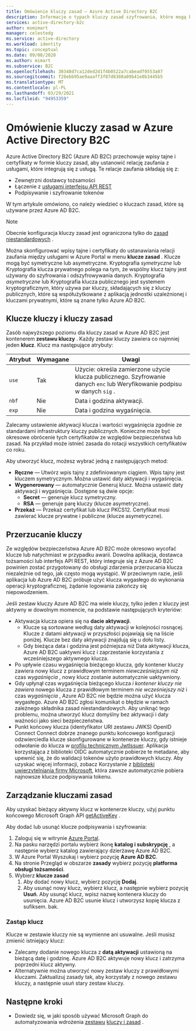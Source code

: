 ```yaml
---
title: Omówienie kluczy zasad — Azure Active Directory B2C
description: Informacje o typach kluczy zasad szyfrowania, które mogą być używane w Azure Active Directory B2C do podpisywania i weryfikowania tokenów, kluczy tajnych klienta, certyfikatów i haseł.
services: active-directory-b2c
author: msmimart
manager: celestedg
ms.service: active-directory
ms.workload: identity
ms.topic: conceptual
ms.date: 09/08/2020
ms.author: mimart
ms.subservice: B2C
ms.openlocfilehash: 30348d7ca12ded2d1f4b0522a7cabeadf0553a07
ms.sourcegitcommit: f28ebb95ae9aaaff3f87d8388a09b41e0b3445b5
ms.translationtype: MT
ms.contentlocale: pl-PL
ms.lasthandoff: 03/29/2021
ms.locfileid: "94953359"
---
```

# <a name="overview-of-policy-keys-in-azure-active-directory-b2c"></a>Omówienie kluczy zasad w Azure Active Directory B2C

Azure Active Directory B2C (Azure AD B2C) przechowuje wpisy tajne i certyfikaty w formie kluczy zasad, aby ustanowić relację zaufania z usługami, które integrują się z usługą. Te relacje zaufania składają się z:

- Zewnętrzni dostawcy tożsamości
- Łączenie z [usługami interfejsu API REST](restful-technical-profile.md)
- Podpisywanie i szyfrowanie tokenów

 W tym artykule omówiono, co należy wiedzieć o kluczach zasad, które są używane przez Azure AD B2C.

> [!NOTE]
> Obecnie konfiguracja kluczy zasad jest ograniczona tylko do [zasad niestandardowych](./custom-policy-get-started.md) .

Można skonfigurować wpisy tajne i certyfikaty do ustanawiania relacji zaufania między usługami w Azure Portal w menu **klucze zasad** . Klucze mogą być symetryczne lub asymetryczne. Kryptografia *symetryczne* lub Kryptografia klucza prywatnego polega na tym, że wspólny klucz tajny jest używany do szyfrowania i odszyfrowywania danych. Kryptografia *asymetryczne* lub Kryptografia klucza publicznego jest systemem kryptograficznym, który używa par kluczy, składających się z kluczy publicznych, które są współużytkowane z aplikacją jednostki uzależnionej i kluczami prywatnymi, które są znane tylko Azure AD B2C.

## <a name="policy-keyset-and-keys"></a>Klucze kluczy i kluczy zasad

Zasób najwyższego poziomu dla kluczy zasad w Azure AD B2C jest kontenerem **zestawu kluczy** . Każdy zestaw kluczy zawiera co najmniej jeden **klucz**. Klucz ma następujące atrybuty:

| Atrybut |  Wymagane | Uwagi |
| --- | --- |--- |
| `use` | Tak | Użycie: określa zamierzone użycie klucza publicznego. Szyfrowanie danych `enc` lub Weryfikowanie podpisu w danych `sig` .|
| `nbf`| Nie | Data i godzina aktywacji. |
| `exp`| Nie | Data i godzina wygaśnięcia. |

Zalecamy ustawienie aktywacji klucza i wartości wygaśnięcia zgodnie ze standardami infrastruktury kluczy publicznych. Konieczne może być okresowe obrócenie tych certyfikatów ze względów bezpieczeństwa lub zasad. Na przykład może istnieć zasada do rotacji wszystkich certyfikatów co roku.

Aby utworzyć klucz, możesz wybrać jedną z następujących metod:

- **Ręczne** — Utwórz wpis tajny z zdefiniowanym ciągiem. Wpis tajny jest kluczem symetrycznym. Można ustawić daty aktywacji i wygaśnięcia.
- **Wygenerowany** — automatycznie Generuj klucz. Można ustawić daty aktywacji i wygaśnięcia. Dostępne są dwie opcje:
  - **Secret** — generuje klucz symetryczny.
  - **RSA** — generuje parę kluczy (klucze asymetryczne).
- **Przekaż** — Przekaż certyfikat lub klucz PKCS12. Certyfikat musi zawierać klucze prywatne i publiczne (klucze asymetryczne).

## <a name="key-rollover"></a>Przerzucanie kluczy

Ze względów bezpieczeństwa Azure AD B2C może okresowo wycofać klucze lub natychmiast w przypadku awarii. Dowolna aplikacja, dostawca tożsamości lub interfejs API REST, który integruje się z Azure AD B2C powinien zostać przygotowany do obsługi zdarzenia przerzucania klucza niezależnie od tego, jak często mogą wystąpić. W przeciwnym razie, jeśli aplikacja lub Azure AD B2C próbuje użyć klucza wygasłego do wykonania operacji kryptograficznej, żądanie logowania zakończy się niepowodzeniem.

Jeśli zestaw kluczy Azure AD B2C ma wiele kluczy, tylko jeden z kluczy jest aktywny w dowolnym momencie, na podstawie następujących kryteriów:

- Aktywacja klucza opiera się na **dacie aktywacji**.
  - Klucze są sortowane według daty aktywacji w kolejności rosnącej. Klucze z datami aktywacji w przyszłości pojawiają się na liście poniżej. Klucze bez daty aktywacji znajdują się u dołu listy.
  - Gdy bieżąca data i godzina jest późniejsza niż Data aktywacji klucza, Azure AD B2C uaktywni klucz i zaprzestanie korzystania z wcześniejszego aktywnego klucza.
- Po upływie czasu wygaśnięcia bieżącego klucza, gdy kontener kluczy zawiera nowy klucz z prawidłowym terminem *niewcześniejszym niż* czas *wygaśnięcia* , nowy klucz zostanie automatycznie uaktywniony.
- Gdy upłynął czas wygaśnięcia bieżącego klucza *i kontener kluczy nie zawiera* nowego klucza z prawidłowym terminem *nie wcześniejszy niż* i czas *wygaśnięcia* , Azure AD B2C nie będzie można użyć klucza wygasłego. Azure AD B2C zgłosi komunikat o błędzie w ramach zależnego składnika zasad niestandardowych. Aby uniknąć tego problemu, można utworzyć klucz domyślny bez aktywacji i daty ważności jako sieci bezpieczeństwa.
- Punkt końcowy klucza (identyfikator URI zestawu JWKS) OpenID Connect Connect dobrze znanego punktu końcowego konfiguracji odzwierciedla klucze skonfigurowane w kontenerze kluczy, gdy istnieje odwołanie do klucza w [profilu technicznym JwtIssuer](./jwt-issuer-technical-profile.md). Aplikacja korzystająca z biblioteki OIDC automatycznie pobierze te metadane, aby upewnić się, że do walidacji tokenów użyto prawidłowych kluczy. Aby uzyskać więcej informacji, zobacz Korzystanie z [biblioteki uwierzytelniania firmy Microsoft](../active-directory/develop/msal-b2c-overview.md), która zawsze automatycznie pobiera najnowsze klucze podpisywania tokenu.

## <a name="policy-key-management"></a>Zarządzanie kluczami zasad

Aby uzyskać bieżący aktywny klucz w kontenerze kluczy, użyj punktu końcowego Microsoft Graph API [getActiveKey](/graph/api/trustframeworkkeyset-getactivekey) .

Aby dodać lub usunąć klucze podpisywania i szyfrowania:

1. Zaloguj się w witrynie [Azure Portal](https://portal.azure.com).
1. Na pasku narzędzi portalu wybierz ikonę **katalog i subskrypcję** , a następnie wybierz katalog zawierający dzierżawę Azure AD B2C.
1. W Azure Portal Wyszukaj i wybierz pozycję **Azure AD B2C**.
1. Na stronie Przegląd w obszarze **zasady** wybierz pozycję **platforma obsługi tożsamości**.
1. Wybierz **klucze zasad** 
    1. Aby dodać nowy klucz, wybierz pozycję **Dodaj**.
    1. Aby usunąć nowy klucz, wybierz klucz, a następnie wybierz pozycję **Usuń**. Aby usunąć klucz, wpisz nazwę kontenera kluczy do usunięcia. Azure AD B2C usunie klucz i utworzysz kopię klucza z sufiksem. bak.

### <a name="replace-a-key"></a>Zastąp klucz

Klucze w zestawie kluczy nie są wymienne ani usuwalne. Jeśli musisz zmienić istniejący klucz:

- Zalecamy dodanie nowego klucza z **datą aktywacji** ustawioną na bieżącą datę i godzinę. Azure AD B2C aktywuje nowy klucz i zatrzyma poprzedni klucz aktywny.
- Alternatywnie można utworzyć nowy zestaw kluczy z prawidłowymi kluczami. Zaktualizuj zasady tak, aby korzystały z nowego zestawu kluczy, a następnie usuń stary zestaw kluczy. 

## <a name="next-steps"></a>Następne kroki

- Dowiedz się, w jaki sposób używać Microsoft Graph do automatyzowania wdrożenia [zestawu](microsoft-graph-operations.md#trust-framework-policy-keyset) [kluczy i zasad](microsoft-graph-operations.md#trust-framework-policy-key) .